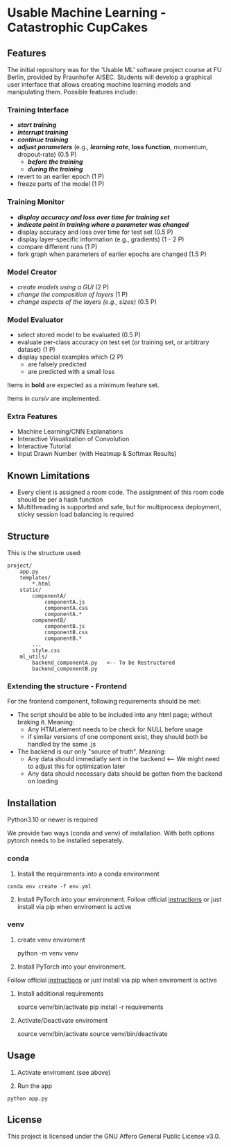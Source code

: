 # Usable Machine Learning - Catastrophic CupCakes

## Features

The initial repository was for the 'Usable ML' software project course at FU Berlin, provided by Fraunhofer AISEC.
Students will develop a graphical user interface that allows creating machine learning models and manipulating them. Possible features include:

### **Training Interface**
  
- ***start training***
- ***interrupt training***
- ***continue training***
- ***adjust parameters*** (e.g., ***learning rate***, **loss function**, momentum, dropout-rate) (0.5 P)
  - ***before the training***
  - ***during the training***
- revert to an earlier epoch (1 P)
- freeze parts of the model (1 P)
  
### **Training Monitor**

- ***display accuracy and loss over time for training set***
- ***indicate point in training where a parameter was changed***
- display accuracy and loss over time for test set (0.5 P)
- display layer-specific information (e.g., gradients) (1 - 2 P)
- compare different runs (1 P)
- fork graph when parameters of earlier epochs are changed (1.5 P)

### Model Creator

- *create models using a GUI* (2 P)
- *change the composition of layers* (1 P)
- *change aspects of the layers (e.g., sizes)* (0.5 P)

### Model Evaluator

- select stored model to be evaluated (0.5 P)
- evaluate per-class accuracy on test set (or training set, or arbitrary dataset) (1 P)
- display special examples which (2 P)
  - are falsely predicted
  - are predicted with a small loss

Items in **bold** are expected as a minimum feature set.

Items in *cursiv* are implemented.

### Extra Features

- Machine Learning/CNN Explanations
- Interactive Visualization of Convolution
- Interactive Tutorial
- Input Drawn Number (with Heatmap & Softmax Results)

## Known Limitations

- Every client is assigned a room code. The assignment of this room code should be per a hash function
- Multithreading is supported and safe, but for multiprocess deployment, sticky session load balancing is required

## Structure

This is the structure used:

```file
project/
    app.py
    templates/
        *.html
    static/
        componentA/
            componentA.js
            componentA.css
            componentA.*
        componentB/
            componentB.js
            componentB.css
            componentB.*
        ...
        style.css
    ml_utils/
        backend_componentA.py   <-- To be Restructured
        backend_componentB.py

```

### Extending the structure - Frontend

For the frontend component, following requirements should be met:

- The script should be able to be included into any html page; without braking it. Meaning:
  - Any HTMLelement needs to be check for NULL before usage
  - if similar versions of one component exist, they should both be handled by the same .js
- The backend is our only "source of truth". Meaning:
  - Any data should immediatly sent in the backend <-- We might need to adjust this for optimization later
  - Any data should necessary data should be gotten from the backend on loading

## Installation

Python3.10 or newer is required

We provide two ways (conda and venv) of installation. With both options pytorch needs to be installed seperately.

### conda

1. Install the requirements into a conda environment
  ``` {bash}
  conda env create -f env.yml
  ```
2. Install PyTorch into your environment.
Follow official [instructions](https://pytorch.org/get-started/locally/) or just install via pip when enviroment is active

### venv

1. create venv enviroment

      python -m venv venv

1. Install PyTorch into your environment.
  
Follow official [instructions](https://pytorch.org/get-started/locally/) or just install via pip when enviroment is active

1. Install additional requirements

      source venv/bin/activate
      pip install -r requirements

1. Activate/Deactivate enviroment

      source venv/bin/activate
      source venv/bin/deactivate

## Usage
  
1. Activate enviroment (see above)

1. Run the app

``` {python}
python app.py
```

## License

This project is licensed under the GNU Affero General Public License v3.0.
